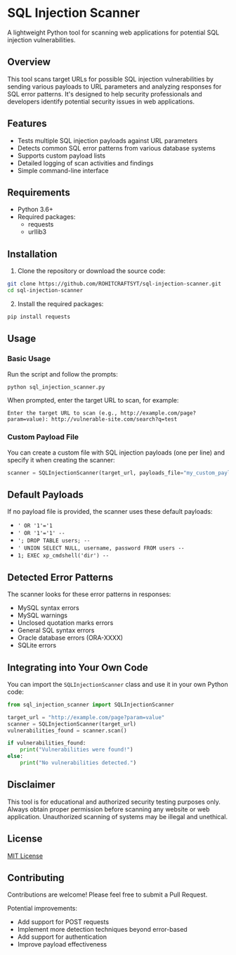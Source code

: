 # SQL Injection Scanner

A lightweight Python tool for scanning web applications for potential SQL injection vulnerabilities.

## Overview

This tool scans target URLs for possible SQL injection vulnerabilities by sending various payloads to URL parameters and analyzing responses for SQL error patterns. It's designed to help security professionals and developers identify potential security issues in web applications.

## Features

- Tests multiple SQL injection payloads against URL parameters
- Detects common SQL error patterns from various database systems
- Supports custom payload lists
- Detailed logging of scan activities and findings
- Simple command-line interface

## Requirements

- Python 3.6+
- Required packages:
  - requests
  - urllib3

## Installation

1. Clone the repository or download the source code:

```bash
git clone https://github.com/ROHITCRAFTSYT/sql-injection-scanner.git
cd sql-injection-scanner
```

2. Install the required packages:

```bash
pip install requests
```

## Usage

### Basic Usage

Run the script and follow the prompts:

```bash
python sql_injection_scanner.py
```

When prompted, enter the target URL to scan, for example:
```
Enter the target URL to scan (e.g., http://example.com/page?param=value): http://vulnerable-site.com/search?q=test
```

### Custom Payload File

You can create a custom file with SQL injection payloads (one per line) and specify it when creating the scanner:

```python
scanner = SQLInjectionScanner(target_url, payloads_file="my_custom_payloads.txt")
```

## Default Payloads

If no payload file is provided, the scanner uses these default payloads:
- `' OR '1'='1`
- `' OR '1'='1' --`
- `'; DROP TABLE users; --`
- `' UNION SELECT NULL, username, password FROM users --`
- `1; EXEC xp_cmdshell('dir') --`

## Detected Error Patterns

The scanner looks for these error patterns in responses:
- MySQL syntax errors
- MySQL warnings
- Unclosed quotation marks errors
- General SQL syntax errors
- Oracle database errors (ORA-XXXX)
- SQLite errors

## Integrating into Your Own Code

You can import the `SQLInjectionScanner` class and use it in your own Python code:

```python
from sql_injection_scanner import SQLInjectionScanner

target_url = "http://example.com/page?param=value"
scanner = SQLInjectionScanner(target_url)
vulnerabilities_found = scanner.scan()

if vulnerabilities_found:
    print("Vulnerabilities were found!")
else:
    print("No vulnerabilities detected.")
```

## Disclaimer

This tool is for educational and authorized security testing purposes only. Always obtain proper permission before scanning any website or web application. Unauthorized scanning of systems may be illegal and unethical.

## License

[MIT License](LICENSE)

## Contributing

Contributions are welcome! Please feel free to submit a Pull Request.

Potential improvements:
- Add support for POST requests
- Implement more detection techniques beyond error-based
- Add support for authentication
- Improve payload effectiveness
